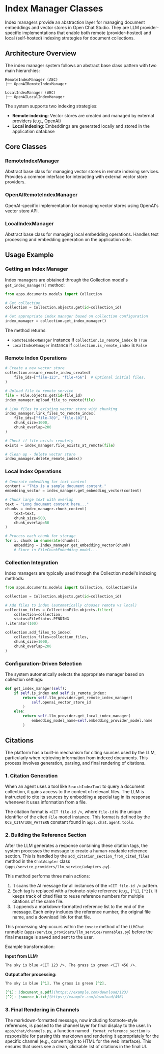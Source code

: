 # Index Manager Classes

Index managers provide an abstraction layer for managing document embeddings and vector stores in Open Chat Studio. They are LLM provider-specific implementations that enable both remote (provider-hosted) and local (self-hosted) indexing strategies for document collections.

## Architecture Overview

The index manager system follows an abstract base class pattern with two main hierarchies:

```
RemoteIndexManager (ABC)
├── OpenAIRemoteIndexManager

LocalIndexManager (ABC)
├── OpenAILocalIndexManager
```

The system supports two indexing strategies:
- **Remote indexing**: Vector stores are created and managed by external providers (e.g., OpenAI)
- **Local indexing**: Embeddings are generated locally and stored in the application database

## Core Classes

### RemoteIndexManager

Abstract base class for managing vector stores in remote indexing services. Provides a common interface for interacting with external vector store providers.

### OpenAIRemoteIndexManager

OpenAI-specific implementation for managing vector stores using OpenAI's vector store API.

### LocalIndexManager

Abstract base class for managing local embedding operations. Handles text processing and embedding generation on the application side.

## Usage Example

### Getting an Index Manager

Index managers are obtained through the Collection model's `get_index_manager()` method:

```python
from apps.documents.models import Collection

# Get collection
collection = Collection.objects.get(id=collection_id)

# Get appropriate index manager based on collection configuration
index_manager = collection.get_index_manager()
```

The method returns:
- `RemoteIndexManager` instance if `collection.is_remote_index` is `True`
- `LocalIndexManager` instance if `collection.is_remote_index` is `False`

### Remote Index Operations

```python
# Create a new vector store
collection.ensure_remote_index_created(
    file_ids=["file-123", "file-456"]  # Optional initial files.
)

# Upload file to remote service
file = File.objects.get(id=file_id)
index_manager.upload_file_to_remote(file)

# Link files to existing vector store with chunking
index_manager.link_files_to_remote_index(
    file_ids=["file-789", "file-101"],
    chunk_size=1000,
    chunk_overlap=200
)

# Check if file exists remotely
exists = index_manager.file_exists_at_remote(file)

# Clean up - delete vector store
index_manager.delete_remote_index()
```

### Local Index Operations

```python
# Generate embedding for text content
content = "This is a sample document content."
embedding_vector = index_manager.get_embedding_vector(content)

# Chunk large text with overlap
text = "Long document content here..."
chunks = index_manager.chunk_content(
    text=text,
    chunk_size=500,
    chunk_overlap=50
)

# Process each chunk for storage
for i, chunk in enumerate(chunks):
    embedding = index_manager.get_embedding_vector(chunk)
    # Store in FileChunkEmbedding model...
```

### Collection Integration

Index managers are typically used through the Collection model's indexing methods:

```python
from apps.documents.models import Collection, CollectionFile

collection = Collection.objects.get(id=collection_id)

# Add files to index (automatically chooses remote vs local)
collection_files = CollectionFile.objects.filter(
    collection=collection,
    status=FileStatus.PENDING
).iterator(100)

collection.add_files_to_index(
    collection_files=collection_files,
    chunk_size=1000,
    chunk_overlap=200
)
```

### Configuration-Driven Selection

The system automatically selects the appropriate manager based on collection settings:

```python
def get_index_manager(self):
    if self.is_index and self.is_remote_index:
        return self.llm_provider.get_remote_index_manager(
            self.openai_vector_store_id
        )
    else:
        return self.llm_provider.get_local_index_manager(
            embedding_model_name=self.embedding_provider_model.name
        )
```

## Citations

The platform has a built-in mechanism for citing sources used by the LLM, particularly when retrieving information from indexed documents. This process involves generation, parsing, and final rendering of citations.

### 1. Citation Generation

When an agent uses a tool like `SearchIndexTool` to query a document collection, it gains access to the content of relevant files. The LLM is instructed to cite its sources by embedding a special tag in its response whenever it uses information from a file.

The citation format is `<CIT file-id />`, where `file-id` is the unique identifier of the cited `File` model instance. This format is defined by the `OCS_CITATION_PATTERN` constant found in `apps.chat.agent.tools`.

### 2. Building the Reference Section

After the LLM generates a response containing these citation tags, the system processes the message to create a human-readable reference section. This is handled by the `add_citation_section_from_cited_files` method in the `ChatAdapter` class (`apps/service_providers/llm_service/adapters.py`).

This method performs three main actions:
1.  It scans the AI message for all instances of the `<CIT file-id />` pattern.
2.  Each tag is replaced with a footnote-style reference (e.g., `[^1]`, `[^2]`). It keeps track of cited files to reuse reference numbers for multiple citations of the same file.
3.  It appends a markdown-formatted reference list to the end of the message. Each entry includes the reference number, the original file name, and a download link for that file.

This processing step occurs within the `invoke` method of the `LLMChat` runnable (`apps/service_providers/llm_service/runnables.py`) before the final message is saved and sent to the user.

Example transformation:

**Input from LLM:**
```
The sky is blue <CIT 123 />. The grass is green <CIT 456 />.
```

**Output after processing:**
```markdown
The sky is blue [^1]. The grass is green [^2].

[^1]: [document_a.pdf](https://example.com/download/123)
[^2]: [source_b.txt](https://example.com/download/456)
```

### 3. Final Rendering in Channels

The markdown-formatted message, now including footnote-style references, is passed to the channel layer for final display to the user. In `apps/chat/channels.py`, a function named `_format_reference_section` is responsible for parsing this markdown and rendering it appropriately for the specific channel (e.g., converting it to HTML for the web interface). This ensures that users see a clean, clickable list of citations in the final UI.